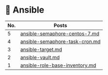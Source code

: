 # 🚀 Ansible

<table><thead><tr><th>No.</th><th data-type="content-ref">Posts</th></tr></thead><tbody><tr><td>5</td><td><a href="iac/ansible-semaphore-centos-7.md">ansible-semaphore-centos-7.md</a></td></tr><tr><td>4</td><td><a href="iac/ansible-semaphore-task-cron.md">ansible-semaphore-task-cron.md</a></td></tr><tr><td>3</td><td><a href="iac/ansible-target.md">ansible-target.md</a></td></tr><tr><td>2</td><td><a href="iac/ansible-vault.md">ansible-vault.md</a></td></tr><tr><td>1</td><td><a href="iac/ansible-role-base-inventory.md">ansible-role-base-inventory.md</a></td></tr></tbody></table>

